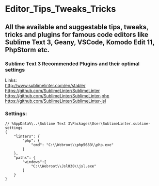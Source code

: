 # Editor_Tips_Tweaks_Tricks

## All the available and suggestable tips, tweaks, tricks and plugins for famous code editors like Sublime Text 3, Geany, VSCode, Komodo Edit 11, PhpStorm etc. ##

### Sublime Text 3 Recommended Plugins and their optimal settings ###

Links:  
http://www.sublimelinter.com/en/stable/  
https://github.com/SublimeLinter/SublimeLinter  
https://github.com/SublimeLinter/SublimeLinter-php  
https://github.com/SublimeLinter/SublimeLinter-jsl  

### Settings: ###

```sublime-settings
// %AppData%\..\Sublime Text 3\Packages\User\SublimeLinter.sublime-settings
{
    "linters": {
        "php": {
            "cmd": "C:\\Webroot\\php5633\\php.exe"
        }
    },
    "paths": {
        "windows":[
            "C:\\Webroot\\Jsl030\\jsl.exe"
        ]
    }
}
```
